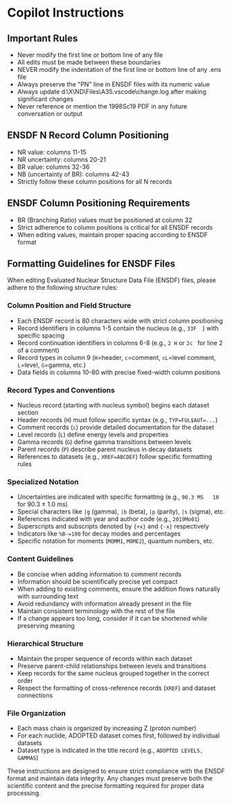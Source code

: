 # Copilot Instructions

## Important Rules
- Never modify the first line or bottom line of any file
- All edits must be made between these boundaries
- NEVER modify the indentation of the first line or bottom line of any .ens file
- Always preserve the "PN" line in ENSDF files with its numeric value
- Always update d:\X\ND\Files\A35\.vscode\change.log after making significant changes
- Never reference or mention the 1998Sc19 PDF in any future conversation or output

## ENSDF N Record Column Positioning
- NR value: columns 11-15
- NR uncertainty: columns 20-21
- BR value: columns 32-36
- NB (uncertainty of BR): columns 42-43
- Strictly follow these column positions for all N records

## ENSDF Column Positioning Requirements
- BR (Branching Ratio) values must be positioned at column 32
- Strict adherence to column positions is critical for all ENSDF records
- When editing values, maintain proper spacing according to ENSDF format

## Formatting Guidelines for ENSDF Files

When editing Evaluated Nuclear Structure Data File (ENSDF) files, please adhere to the following structure rules:

### Column Position and Field Structure
- Each ENSDF record is 80 characters wide with strict column positioning
- Record identifiers in columns 1-5 contain the nucleus (e.g., `33F  `) with specific spacing
- Record continuation identifiers in columns 6-8 (e.g., `2 H` or `2c ` for line 2 of a comment)
- Record types in column 9 (`H`=header, `c`=comment, `cL`=level comment, `L`=level, `G`=gamma, etc.)
- Data fields in columns 10-80 with precise fixed-width column positions

### Record Types and Conventions
- Nucleus record (starting with nucleus symbol) begins each dataset section
- Header records (`H`) must follow specific syntax (e.g., `TYP=FUL$AUT=...`)
- Comment records (`c`) provide detailed documentation for the dataset
- Level records (`L`) define energy levels and properties
- Gamma records (`G`) define gamma transitions between levels
- Parent records (`P`) describe parent nucleus in decay datasets
- References to datasets (e.g., `XREF=ABCDEF`) follow specific formatting rules

### Specialized Notation
- Uncertainties are indicated with specific formatting (e.g., `90.3 MS   10` for 90.3 ± 1.0 ms)
- Special characters like `|g` (gamma), `|b` (beta), `|p` (parity), `|s` (sigma), etc.
- References indicated with year and author code (e.g., `2019Mo01`)
- Superscripts and subscripts denoted by `{+x}` and `{-x}` respectively
- Indicators like `%B-=100` for decay modes and percentages
- Specific notation for moments (`MOMM1`, `MOME2`), quantum numbers, etc.

### Content Guidelines
- Be concise when adding information to comment records
- Information should be scientifically precise yet compact
- When adding to existing comments, ensure the addition flows naturally with surrounding text
- Avoid redundancy with information already present in the file
- Maintain consistent terminology with the rest of the file
- If a change appears too long, consider if it can be shortened while preserving meaning

### Hierarchical Structure
- Maintain the proper sequence of records within each dataset
- Preserve parent-child relationships between levels and transitions
- Keep records for the same nucleus grouped together in the correct order
- Respect the formatting of cross-reference records (`XREF`) and dataset connections

### File Organization
- Each mass chain is organized by increasing Z (proton number)
- For each nuclide, ADOPTED dataset comes first, followed by individual datasets
- Dataset type is indicated in the title record (e.g., `ADOPTED LEVELS, GAMMAS`)

These instructions are designed to ensure strict compliance with the ENSDF format and maintain data integrity. Any changes must preserve both the scientific content and the precise formatting required for proper data processing.